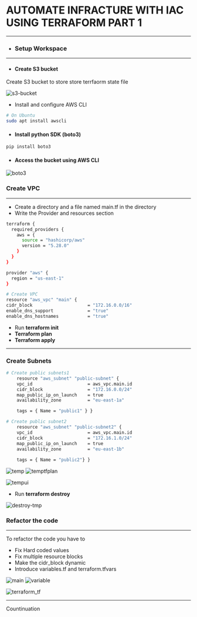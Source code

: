 # AUTOMATE INFRACTURE WITH IAC USING TERRAFORM PART 1
----

- ### Setup Workspace
---
- #### Create S3 bucket
Create S3 bucket to store store terrfaorm state file

![s3-bucket](pbl16/s3bucket.png)

- Install and configure AWS CLI
```bash
# On Ubuntu
sudo apt install awscli
```
- #### Install python SDK (boto3)
```bash
pip install boto3
```
- #### Access the bucket using AWS CLI

![boto3](pbl16/boto3.png)

### Create VPC 
---
- Create a directory and a file named main.tf in the directory
- Write the Provider and resources section
```bash
terraform {
  required_providers {
    aws = {
      source = "hashicorp/aws"
      version = "5.28.0"
    }
  }
}

provider "aws" {
  region = "us-east-1"
}

# Create VPC
resource "aws_vpc" "main" {
cidr_block                     = "172.16.0.0/16"
enable_dns_support             = "true"
enable_dns_hostnames           = "true"
```
- Run **terraform init**
- **Terraform plan**
- **Terraform apply**

---
### Create Subnets
```bash
# Create public subnets1
    resource "aws_subnet" "public-subnet" {
    vpc_id                     = aws_vpc.main.id
    cidr_block                 = "172.16.0.0/24"
    map_public_ip_on_launch    = true
    availability_zone          = "eu-east-1a"

    tags = { Name = "public1" } }

# Create public subnet2
    resource "aws_subnet" "public-subnet2" {
    vpc_id                     = aws_vpc.main.id
    cidr_block                 = "172.16.1.0/24"
    map_public_ip_on_launch    = true
    availability_zone          = "eu-east-1b" 
    
    tags = { Name = "public2"} }
```
![temp](pbl16/tmpmain.png)
![temptfplan](pbl16/tmptfplan.png)

![tempui](pbl16/subnetinterface.png)

- Run **terraform destroy**

![destroy-tmp](pbl16/destroy.png)
### Refactor the code 
---
To refactor the code you have to

- Fix Hard coded values
- Fix multiple resource blocks
- Make the cidr_block dynamic
- Introduce variables.tf and terraform.tfvars

![main](pbl16/main.png)
![variable](pbl16/variable.png)

![terraform_tf](pbl16/variable2.png) 



-----
Countinuation 

